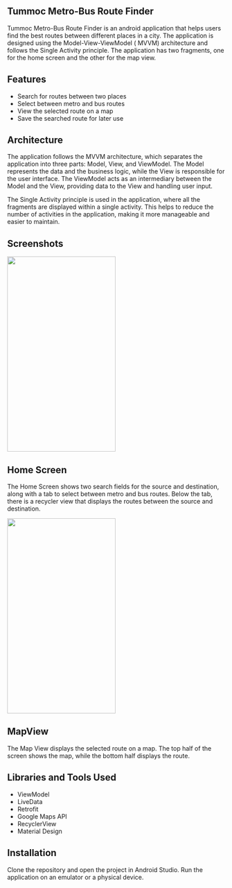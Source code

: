 ## **Tummoc Metro-Bus Route Finder**

Tummoc Metro-Bus Route Finder is an android application that helps users find the best routes
between different places in a city. The application is designed using the Model-View-ViewModel (
MVVM) architecture and follows the Single Activity principle. The application has two fragments, one
for the home screen and the other for the map view.

## Features

- Search for routes between two places
- Select between metro and bus routes
- View the selected route on a map
- Save the searched route for later use

## Architecture

The application follows the MVVM architecture, which separates the application into three parts:
Model, View, and ViewModel. The Model represents the data and the business logic, while the View is
responsible for the user interface. The ViewModel acts as an intermediary between the Model and the
View, providing data to the View and handling user input.

The Single Activity principle is used in the application, where all the fragments are displayed
within a single activity. This helps to reduce the number of activities in the application, making
it more manageable and easier to maintain.

## Screenshots

<img src="https://user-images.githubusercontent.com/84988691/232247536-e9ce2735-4c3a-4fef-9d88-25dac9b1c90f.png" width="250" height="450">

## Home Screen
The Home Screen shows two search fields for the source and destination, along with a tab to select
between metro and bus routes. Below the tab, there is a recycler view that displays the routes
between the source and destination.


<img src="https://user-images.githubusercontent.com/84988691/232247598-82fec029-7eba-400b-b09a-637bb2a123fe.png" width="250" height="450">

## MapView 
The Map View displays the selected route on a map. The top half of the screen shows the map, while
the bottom half displays the route.

## Libraries and Tools Used

- ViewModel
- LiveData
- Retrofit
- Google Maps API
- RecyclerView
- Material Design


## Installation

Clone the repository and open the project in Android Studio. Run the application on an emulator or a
physical device.
